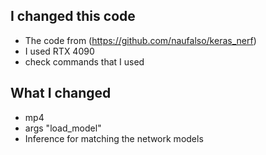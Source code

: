 ## I changed this code
- The code from (https://github.com/naufalso/keras_nerf)
- I used RTX 4090
- check commands that I used


## What I changed
- mp4
- args "load_model"
- Inference for matching the network models 



